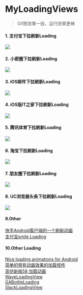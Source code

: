# MyLoadingViews
> Gif图效果一般，运行效果更棒

#### 1. 支付宝下拉刷新Loading
![](https://github.com/zyyoona7/MyLoadingViews/blob/master/images/alipay.gif)
#### 2. 小密圈下拉刷新Loading
![](https://github.com/zyyoona7/MyLoadingViews/blob/master/images/little_circle.gif)
#### 3. iOS邮件下拉刷新Loading
![](https://github.com/zyyoona7/MyLoadingViews/blob/master/images/email_iOS.gif)
#### 4. iOS版IT之家下拉刷新Loading
![](https://github.com/zyyoona7/MyLoadingViews/blob/master/images/it_home.gif)
#### 5. 腾讯体育下拉刷新Loading
![](https://github.com/zyyoona7/MyLoadingViews/blob/master/images/sports.gif)
#### 6. 淘宝下拉刷新Loading
![](https://github.com/zyyoona7/MyLoadingViews/blob/master/images/taobao.gif)
#### 7. 朋友圈下拉刷新Loading
![](https://github.com/zyyoona7/MyLoadingViews/blob/master/images/friend_circle.gif)
#### 8. UC浏览器头条下拉刷新Loading
![](https://github.com/zyyoona7/MyLoadingViews/blob/master/images/uc.gif)
#### 9.Other
[快手Android客户端的一个刷新动画](https://github.com/dinuscxj/ShootRefreshView)</br>
[支付宝smile Loading](https://github.com/andyxialm/SmileyLoadingView)
#### 10.Other Loading
[Nice loading animations for Android](https://github.com/81813780/AVLoadingIndicatorView)</br>
[简单的带有动画效果的加载控件](https://github.com/ldoublem/LoadingView)</br>
[高仿新版58 加载动画](https://github.com/zzz40500/android-shapeLoadingView)</br>
[WaveLoadingView](https://github.com/tangqi92/WaveLoadingView)</br>
[GABottleLoading](https://github.com/Ajian-studio/GABottleLoading)</br>
[SlackLoadingView](https://github.com/JeasonWong/SlackLoadingView)
